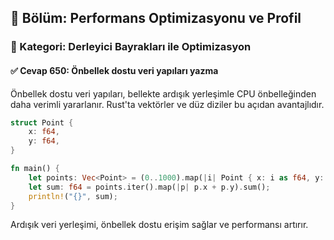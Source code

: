 ## 📘 Bölüm: Performans Optimizasyonu ve Profil
### 🔹 Kategori: Derleyici Bayrakları ile Optimizasyon
#### ✅ Cevap 650: Önbellek dostu veri yapıları yazma

Önbellek dostu veri yapıları, bellekte ardışık yerleşimle CPU önbelleğinden daha verimli yararlanır. Rust'ta vektörler ve düz diziler bu açıdan avantajlıdır.

```rust
struct Point {
    x: f64,
    y: f64,
}

fn main() {
    let points: Vec<Point> = (0..1000).map(|i| Point { x: i as f64, y: i as f64 }).collect();
    let sum: f64 = points.iter().map(|p| p.x + p.y).sum();
    println!("{}", sum);
}
```

Ardışık veri yerleşimi, önbellek dostu erişim sağlar ve performansı artırır.
